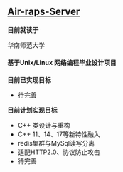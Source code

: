 ## [Air-raps-Server](https://github.com/yeshenyong/Air-raps-Server)



**目前就读于**

华南师范大学



#### 基于Unix/Linux 网络编程毕业设计项目



**目前已实现目标**

- 待完善



**目前计划实现目标**

- C++ 类设计与重构
- C++ 11、14、17等新特性融入
- redis集群与MySql读写分离
- 适配HTTP2.0、协议防止攻击
- 待完善